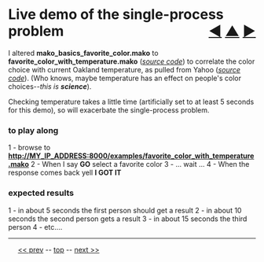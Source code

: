 Live demo of the single-process problem <span style="float:right;">[&#x25C0;](16.md) [&#x25B2;](../README.md) [&#x25BA;](18.md)</span>
=========

I altered __mako_basics_favorite_color.mako__ to __favorite_color_with_temperature.mako__ (<i>[source code](https://github.com/BrentNoorda/django_unusual/blob/master/django_unusual/mako/examples/favorite_color_with_temperature.mako)</i>) to correlate the color choice with current Oakland temperature, as pulled from Yahoo (<i>[source code](https://github.com/BrentNoorda/django_unusual/blob/master/django_unusual/lib/oakland_weather.py)</i>). (Who knows, maybe temperature has an effect on people's color choices--<i>this is __science__</i>).

Checking temperature takes a little time (artificially set to at least 5 seconds for this demo), so will exacerbate the single-process problem.

### to play along

1 - browse to __[http://MY_IP_ADDRESS:8000/examples/favorite_color_with_temperature.mako](http://MY_IP_ADDRESS:8000/examples/favorite_color_with_temperature.mako)__
2 - When I say __GO__ select a favorite color
3 - ... wait ...
4 - When the response comes back yell __I GOT IT__

### expected results

1 - in about 5 seconds the first person should get a result
2 - in about 10 seconds the second person gets a result
3 - in about 15 seconds the third person
4 - etc....

------

&nbsp;&nbsp;&nbsp;&nbsp; [&lt;&lt; prev](16.md) -- [top](../README.md) -- [next &gt;&gt;](18.md)
